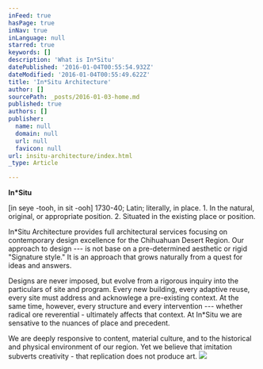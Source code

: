 ```yaml
---
inFeed: true
hasPage: true
inNav: true
inLanguage: null
starred: true
keywords: []
description: 'What is In*Situ'
datePublished: '2016-01-04T00:55:54.932Z'
dateModified: '2016-01-04T00:55:49.622Z'
title: 'In*Situ Architecture'
author: []
sourcePath: _posts/2016-01-03-home.md
published: true
authors: []
publisher:
  name: null
  domain: null
  url: null
  favicon: null
url: insitu-architecture/index.html
_type: Article

---
```

**In\*Situ**

\[in seye -tooh, in sit -ooh\] 
1730-40; Latin; literally, in place.  1\. In the natural, original, or appropriate position.  2\. Situated in the existing place or position.

In\*Situ Architecture provides full architectural services focusing on contemporary design excellence for the Chihuahuan Desert Region. Our approach to design --- is not base on a pre-determined aesthetic or rigid "Signature style." It is an approach that grows naturally from a quest for ideas and answers. 

Designs are never imposed, but evolve from a rigorous inquiry into the particulars of site and program. Every new building, every adaptive reuse, every site must address and acknowlege a pre-existing context. At the same time, however, every structure and every intervention --- whether radical ore reverential - ultimately affects that context. At In\*Situ we are sensative to the nuances of place and precedent. 

We are deeply responsive to content, material culture, and to the historical and physical environment of our region. Yet we believe that imitation subverts creativity - that replication does not produce art.
![](https://the-grid-user-content.s3-us-west-2.amazonaws.com/f1c18e93-54a0-4f3f-a950-ecf0d2e1bcdf.jpg)